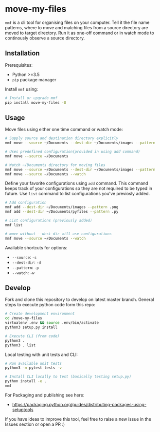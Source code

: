 # move-my-files

`mmf` is a cli tool for organising files on your computer. Tell it the file name patterns, where to move and matching files from a source directory are moved to target directory. Run it as one-off command or in watch mode to continously observe a source directory.

## Installation

Prerequisites:

- Python >=3.5
- `pip` package manager

Install `mmf` using:

```sh
# Install or upgrade mmf
pip install move-my-files -U
```

## Usage

Move files using either one time command or watch mode:

```sh
# Supply source and destination directory explicitly
mmf move --source ~/Documents --dest-dir ~/Documents/images --pattern .png

# Uses predefined configuration(provided in using add command)
mmf move --source ~/Documents

# Watch ~/Documents directory for moving files
mmf move --source ~/Documents --dest-dir ~/Documents/images --pattern .png --watch
mmf move --source ~/Documents --watch
```

Define your favorite configurations using `add` command. This command keeps track of your configurations so they are not required to be typed in future. Use `list` command to list configurations you've previosly added.

```sh
# Add configuration
mmf add --dest-dir ~/Documents/images --pattern .png
mmf add --dest-dir ~/Documents/pyfiles --pattern .py

# List configurations (previously added)
mmf list

# move without --dest-dir will use configurations
mmf move --source ~/Documents --watch
```

Available shortcuts for options:

- `--source`: `-s`
- `--dest-dir`: `-d`
- `--pattern`: `-p`
- `--watch`: `-w`

## Develop

Fork and clone this repository to develop on latest master branch. General steps to execute python code form this repo:

```sh
# Create development environment
cd /move-my-files
virtualenv .env && source .env/bin/activate
python3 setup.py install

# Execute CLI (from code)
python3 .
python3 . list
```

Local testing with unit tests and CLI:

```sh
# Run available unit tests
python3 -m pytest tests -v

# Install CLI locally to test (basically testing setup.py)
python install -e .
mmf
```

For Packaging and publishing see here:

- https://packaging.python.org/guides/distributing-packages-using-setuptools

If you have ideas to improve this tool, feel free to raise a new issue in the Issues section or open a PR :)
